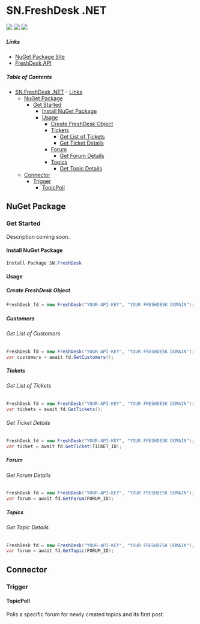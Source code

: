 # SN.FreshDesk .NET

<a href="https://ci.appveyor.com/project/syron/sn-freshdesk" target="_blank"><img src="https://ci.appveyor.com/api/projects/status/tua55bko590mtoax?svg=true" /></a>
<a href="https://www.nuget.org/packages/sn.FreshDesk/" target="_blank"><img src="https://img.shields.io/nuget/dt/SN.FreshDesk.svg" /></a>
<a href="https://www.nuget.org/packages/sn.FreshDesk/" target="_blank"><img src="https://img.shields.io/nuget/v/SN.FreshDesk.svg" /></a>

##### Links
* [NuGet Package Site](https://www.nuget.org/packages/SN.FreshDesk/)
* [FreshDesk API](http://freshdesk.com/api)


##### Table of Contents
- [SN.FreshDesk .NET](#snfreshdesk-net)
        - [Links](#links)
  - [NuGet Package](#nuget-package)
    - [Get Started](#get-started)
      - [Install NuGet Package](#install-nuget-package)
      - [Usage](#usage)
        - [Create FreshDesk Object](#create-freshdesk-object)
        - [Tickets](#tickets)
          - [Get List of Tickets](#get-list-of-tickets)
          - [Get Ticket Details](#get-ticket-details)
        - [Forum](#forum)
          - [Get Forum Details](#get-forum-details)
        - [Topics](#topics)
          - [Get Topic Details](#get-topic-details)
  - [Connector](#connector)
    - [Trigger](#trigger)
      - [TopicPoll](#topicpoll)

## NuGet Package

### Get Started
Description coming soon.

#### Install NuGet Package
```C#
Install-Package SN.FreshDesk
```

#### Usage
#####  Create FreshDesk Object
```C#
FreshDesk fd = new FreshDesk("YOUR-API-KEY", "YOUR FRESHDESK DOMAIN");
```

##### Customers

###### Get List of Customers
```C#
FreshDesk fd = new FreshDesk("YOUR-API-KEY", "YOUR FRESHDESK DOMAIN");
var customers = await fd.GetCustomers();
```

##### Tickets

###### Get List of Tickets
```C#
FreshDesk fd = new FreshDesk("YOUR-API-KEY", "YOUR FRESHDESK DOMAIN");
var tickets = await fd.GetTickets();
```

###### Get Ticket Details
```C#
FreshDesk fd = new FreshDesk("YOUR-API-KEY", "YOUR FRESHDESK DOMAIN");
var ticket = await fd.GetTicket(TICKET_ID);
```

##### Forum

###### Get Forum Details
```C#
FreshDesk fd = new FreshDesk("YOUR-API-KEY", "YOUR FRESHDESK DOMAIN");
var forum = await fd.GetForum(FORUM_ID);
```

##### Topics

###### Get Topic Details
```C#
FreshDesk fd = new FreshDesk("YOUR-API-KEY", "YOUR FRESHDESK DOMAIN");
var forum = await fd.GetTopic(FORUM_ID);
```


## Connector

### Trigger

#### TopicPoll

Polls a specific forum for newly created topics and its first post.
